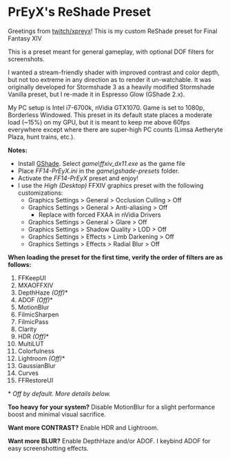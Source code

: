 # PrEyX's ReShade Preset

Greetings from [twitch/xpreyx](https://www.twitch.tv/xpreyx)! This is my custom ReShade preset for Final Fantasy XIV

This is a preset meant for general gameplay, with optional DOF filters for screenshots.

I wanted a stream-friendly shader with improved contrast and color depth, but not too extreme in any direction as to render it un-watchable. It was originally developed for Stormshade 3 as a heavily modified Stormshade Vanilla preset, but I re-made it in Espresso Glow (GShade 2.x).

My PC setup is Intel i7-6700k, nVidia GTX1070. Game is set to 1080p, Borderless Windowed. This preset in its default state places a moderate load (~15%) on my GPU, but it is meant to keep me above 60fps everywhere except where there are super-high PC counts (Limsa Aetheryte Plaza, hunt trains, etc.).

**Notes:**
- Install [GShade](https://gposers.com/gshade/). Select *game\ffxiv_dx11.exe* as the game file
- Place *FF14-PrEyX.ini* in the *game\gshade-presets* folder.
- Activate the *FF14-PrEyX* preset and enjoy!
- I use the *High (Desktop)* FFXIV graphics preset with the following customizations:
  - Graphics Settings > General > Occlusion Culling > Off
  - Graphics Settings > General > Anti-aliasing > Off
    - Replace with forced FXAA in nVidia Drivers
  - Graphics Settings > General > Glare > Off
  - Graphics Settings > Shadow Quality > LOD > Off
  - Graphics Settings > Effects > Limb Darkening > Off
  - Graphics Settings > Effects > Radial Blur > Off

**When loading the preset for the first time, verify the order of filters are as follows:**
1. FFKeepUI
2. MXAOFFXIV
3. DepthHaze *(Off)**
4. ADOF *(Off)**
5. MotionBlur
6. FilmicSharpen
7. FilmicPass
8. Clarity
9. HDR *(Off)**
10. MultiLUT
11. Colorfulness
12. Lightroom *(Off)**
13. GaussianBlur
14. Curves
15. FFRestoreUI

\* *Off by default. More details below.*

**Too heavy for your system?** Disable MotionBlur for a slight performance boost and minimal visual sacrifice.

**Want more CONTRAST?** Enable HDR and Lightroom.

**Want more BLUR?** Enable DepthHaze and/or ADOF. I keybind ADOF for easy screenshotting effects.
